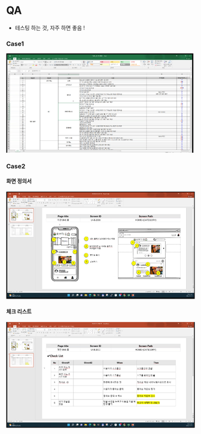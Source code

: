 # QA

- 테스팅 하는 것, 자주 하면 좋음 ! 

### Case1 

![image-20221017170305283](QA.assets/image-20221017170305283.png)



### Case2

#### 화면 정의서

![image-20221017170408511](QA.assets/image-20221017170408511.png)

#### 체크 리스트

![image-20221017170423511](QA.assets/image-20221017170423511.png)

